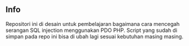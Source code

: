 ## Info

Repositori ini di desain untuk pembelajaran bagaimana cara mencegah serangan SQL injection menggunakan PDO PHP. Script yang sudah di simpan pada repo ini bisa di ubah lagi sesuai kebutuhan masing masing.
